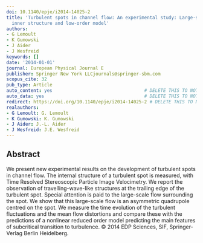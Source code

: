 ```yaml
---
doi: 10.1140/epje/i2014-14025-2
title: 'Turbulent spots in channel flow: An experimental study: Large-scale flow,
  inner structure and low-order model'
authors:
- G Lemoult
- K Gumowski
- J Aider
- J Wesfreid
keywords: []
date: '2014-01-01'
journal: European Physical Journal E
publisher: Springer New York LLCjournals@springer-sbm.com
scopus_cite: 32
pub_type: Article
auto_content: yes                                  # DELETE THIS TO NOT AUTO GENERATE CONTENT
auto_data: yes                                     # DELETE THIS TO NOT AUTO GENERATE METADATA
redirect: https://doi.org/10.1140/epje/i2014-14025-2 # DELETE THIS TO NOT REDIRECT
realauthors:
- G Lemoult: G. Lemoult
- K Gumowski: K. Gumowski
- J Aider: J.-L. Aider
- J Wesfreid: J.E. Wesfreid
---
```



## Abstract
We present new experimental results on the development of turbulent spots in channel flow. The internal structure of a turbulent spot is measured, with Time Resolved Stereoscopic Particle Image Velocimetry. We report the observation of travelling-wave-like structures at the trailing edge of the turbulent spot. Special attention is paid to the large-scale flow surrounding the spot. We show that this large-scale flow is an asymmetric quadrupole centred on the spot. We measure the time evolution of the turbulent fluctuations and the mean flow distortions and compare these with the predictions of a nonlinear reduced order model predicting the main features of subcritical transition to turbulence. © 2014 EDP Sciences, SIF, Springer-Verlag Berlin Heidelberg.
